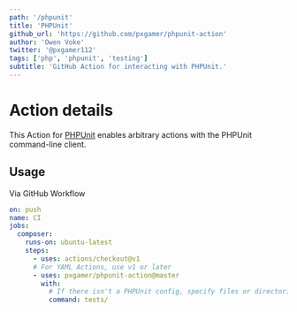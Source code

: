 ```yaml
---
path: '/phpunit'
title: 'PHPUnit'
github_url: 'https://github.com/pxgamer/phpunit-action'
author: 'Owen Voke'
twitter: '@pxgamer112'
tags: ['php', 'phpunit', 'testing']
subtitle: 'GitHub Action for interacting with PHPUnit.'
---
```


# Action details

This Action for [PHPUnit](https://phpunit.de) enables arbitrary actions with the PHPUnit command-line client.

## Usage

Via GitHub Workflow

```yml
on: push
name: CI
jobs:
  composer:
    runs-on: ubuntu-latest
    steps:
      - uses: actions/checkout@v1
      # For YAML Actions, use v1 or later
      - uses: pxgamer/phpunit-action@master
        with:
          # If there isn't a PHPUnit config, specify files or directories to test
          command: tests/
```
